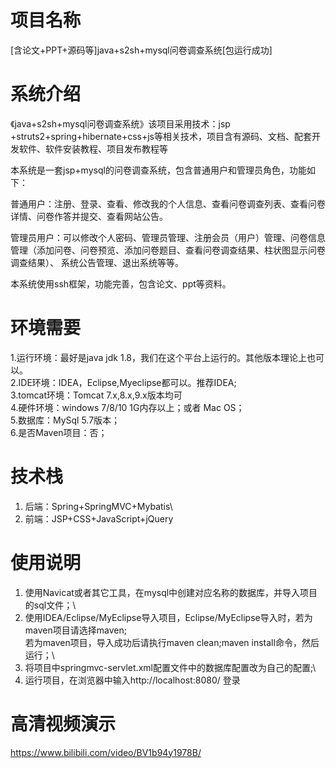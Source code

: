 # 项目名称

[含论文+PPT+源码等]java+s2sh+mysql问卷调查系统[包运行成功]

# 系统介绍
《java+s2sh+mysql问卷调查系统》该项目采用技术：jsp +struts2+spring+hibernate+css+js等相关技术，项目含有源码、文档、配套开发软件、软件安装教程、项目发布教程等

本系统是一套jsp+mysql的问卷调查系统，包含普通用户和管理员角色，功能如下：

普通用户：注册、登录、查看、修改我的个人信息、查看问卷调查列表、查看问卷详情、问卷作答并提交、查看网站公告。

管理员用户：可以修改个人密码、管理员管理、注册会员（用户）管理、问卷信息管理（添加问卷、问卷预览、添加问卷题目、查看问卷调查结果、柱状图显示问卷调查结果）、 系统公告管理、退出系统等等。

本系统使用ssh框架，功能完善，包含论文、ppt等资料。

# 环境需要

1.运行环境：最好是java jdk 1.8，我们在这个平台上运行的。其他版本理论上也可以。\
2.IDE环境：IDEA，Eclipse,Myeclipse都可以。推荐IDEA;\
3.tomcat环境：Tomcat 7.x,8.x,9.x版本均可\
4.硬件环境：windows 7/8/10 1G内存以上；或者 Mac OS； \
5.数据库：MySql 5.7版本；\
6.是否Maven项目：否；

# 技术栈

1. 后端：Spring+SpringMVC+Mybatis\
2. 前端：JSP+CSS+JavaScript+jQuery

# 使用说明

1. 使用Navicat或者其它工具，在mysql中创建对应名称的数据库，并导入项目的sql文件；\
2. 使用IDEA/Eclipse/MyEclipse导入项目，Eclipse/MyEclipse导入时，若为maven项目请选择maven;\
若为maven项目，导入成功后请执行maven clean;maven install命令，然后运行；\
3. 将项目中springmvc-servlet.xml配置文件中的数据库配置改为自己的配置;\
4. 运行项目，在浏览器中输入http://localhost:8080/ 登录

# 高清视频演示

https://www.bilibili.com/video/BV1b94y1978B/


​